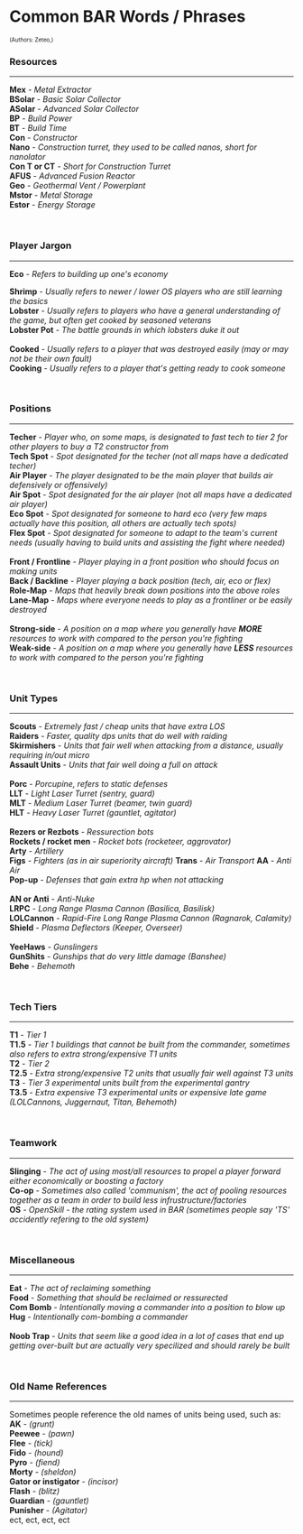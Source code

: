 # Common BAR Words / Phrases
<sup><sup>(Authors: Zeteo,)</sup></sup>

### Resources
-----
**Mex** - *Metal Extractor* <br>
**BSolar** - *Basic Solar Collector* <br>
**ASolar** - *Advanced Solar Collector* <br>
**BP** - *Build Power* <br>
**BT** - *Build Time* <br>
**Con** - *Constructor* <br>
**Nano** - *Construction turret, they used to be called nanos, short for nanolator* <br>
**Con T or CT** - *Short for Construction Turret* <br>
**AFUS** - *Advanced Fusion Reactor* <br>
**Geo** - *Geothermal Vent / Powerplant* <br>
**Mstor** - *Metal Storage* <br>
**Estor** - *Energy Storage* <br>

<br>

### Player Jargon
-----
**Eco** - *Refers to building up one's economy* <br>

**Shrimp** - *Usually refers to newer / lower OS players who are still learning the basics* <br>
**Lobster** - *Usually refers to players who have a general understanding of the game, but often get cooked by seasoned veterans* <br>
**Lobster Pot** - *The battle grounds in which lobsters duke it out* <br>
<br>
**Cooked** - *Usually refers to a player that was destroyed easily (may or may not be their own fault)* <br>
**Cooking** - *Usually refers to a player that's getting ready to cook someone* <br>

<br>

### Positions
-----
**Techer** - *Player who, on some maps, is designated to fast tech to tier 2 for other players to buy a T2 constructor from* <br>
**Tech Spot** - *Spot designated for the techer (not all maps have a dedicated techer)* <br>
**Air Player** - *The player designated to be the main player that builds air defensively or offensively)* <br>
**Air Spot** - *Spot designated for the air player (not all maps have a dedicated air player)* <br>
**Eco Spot** - *Spot designated for someone to hard eco (very few maps actually have this position, all others are actually tech spots)* <br>
**Flex Spot** - *Spot designated for someone to adapt to the team's current needs (usually having to build units and assisting the fight where needed)* <br>
<br>
**Front / Frontline** - *Player playing in a front position who should focus on making units* <br>
**Back / Backline** - *Player playing a back position (tech, air, eco or flex)* <br>
**Role-Map** - *Maps that heavily break down positions into the above roles* <br>
**Lane-Map** - *Maps where everyone needs to play as a frontliner or be easily destroyed* <br>
<br>
**Strong-side** - *A position on a map where you generally have **MORE** resources to work with compared to the person you're fighting* <br>
**Weak-side** - *A position on a map where you generally have **LESS** resources to work with compared to the person you're fighting* <br>

<br>

### Unit Types
-----
**Scouts** - *Extremely fast / cheap units that have extra LOS* <br>
**Raiders** - *Faster, quality dps units that do well with raiding* <br>
**Skirmishers** - *Units that fair well when attacking from a distance, usually requiring in/out micro* <br>
**Assault Units** - *Units that fair well doing a full on attack* <br>
<br>
**Porc** - *Porcupine, refers to static defenses* <br>
**LLT** - *Light Laser Turret (sentry, guard)* <br>
**MLT** - *Medium Laser Turret (beamer, twin guard)* <br>
**HLT** - *Heavy Laser Turret (gauntlet, agitator)* <br>
<br>
**Rezers or Rezbots** - *Ressurection bots* <br>
**Rockets / rocket men** - *Rocket bots (rocketeer, aggrovator)* <br>
**Arty** - *Artillery* <br>
**Figs** - *Fighters (as in air superiority aircraft)*
**Trans** - *Air Transport*
**AA** - *Anti Air* <br>
**Pop-up** - *Defenses that gain extra hp when not attacking* <br>
<br>
**AN or Anti** - *Anti-Nuke* <br>
**LRPC** - *Long Range Plasma Cannon (Basilica, Basilisk)* <br>
**LOLCannon** - *Rapid-Fire Long Range Plasma Cannon (Ragnarok, Calamity)* <br>
**Shield** - *Plasma Deflectors (Keeper, Overseer)* <br>
<br>
**YeeHaws** - *Gunslingers* <br>
**GunShits** - *Gunships that do very little damage (Banshee)* <br>
**Behe** - *Behemoth* <br>

<br>

### Tech Tiers
-----
**T1** - *Tier 1* <br>
**T1.5** - *Tier 1 buildings that cannot be built from the commander, sometimes also refers to extra strong/expensive T1 units* <br>
**T2** - *Tier 2* <br>
**T2.5** - *Extra strong/expensive T2 units that usually fair well against T3 units* <br>
**T3** - *Tier 3 experimental units built from the experimental gantry* <br>
**T3.5** - *Extra expensive T3 experimental units or expensive late game (LOLCannons, Juggernaut, Titan, Behemoth)* <br>

<br>

### Teamwork
----
**Slinging** - *The act of using most/all resources to propel a player forward either economically or boosting a factory* <br>
**Co-op** - *Sometimes also called 'communism', the act of pooling resources together as a team in order to build less infrustructure/factories* <br>
**OS** - *OpenSkill - the rating system used in BAR (sometimes people say 'TS' accidently refering to the old system)* <br>

<br>

### Miscellaneous
----
**Eat** - *The act of reclaiming something* <br>
**Food** - *Something that should be reclaimed or ressurected* <br>
**Com Bomb** - *Intentionally moving a commander into a position to blow up* <br>
**Hug** - *Intentionally com-bombing a commander* <br>
<br>
**Noob Trap** - *Units that seem like a good idea in a lot of cases that end up getting over-built but are actually very specilized and should rarely be built* <br>

<br>

### Old Name References
----
Sometimes people reference the old names of units being used, such as: <br>
**AK** - *(grunt)* <br>
**Peewee** - *(pawn)* <br>
**Flee** - *(tick)* <br>
**Fido** - *(hound)* <br>
**Pyro** - *(fiend)* <br>
**Morty** - *(sheldon)* <br>
**Gator or instigator** - *(incisor)* <br>
**Flash** - *(blitz)* <br>
**Guardian** - *(gauntlet)* <br>
**Punisher** - *(Agitator)* <br>
ect, ect, ect, ect <br>
